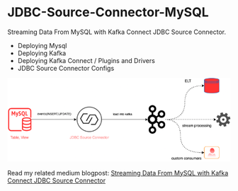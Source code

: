 # JDBC-Source-Connector-MySQL
Streaming Data From MySQL with Kafka Connect JDBC Source Connector.

- Deploying Mysql
- Deploying Kafka
- Deploying Kafka Connect / Plugins and Drivers
- JDBC Source Connector Configs

![Alt text](docs/kafkaconnect_arch.png?raw=true "Architecture")

Read my related medium blogpost:
[Streaming Data From MySQL with Kafka Connect JDBC Source Connector](https://medium.com/cstech/streaming-data-from-mysql-with-kafka-connect-jdbc-source-connector-428f4db20b5b) 
